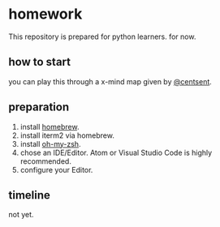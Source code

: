 # homework
  This repository is prepared for python learners. for now.

## how to start

  you can play this through a x-mind map given by [@centsent](https://github.com/centsent).

## preparation

  1. install [homebrew](https://brew.sh).
  2. install iterm2 via homebrew.
  3. install [oh-my-zsh](http://ohmyz.sh/).
  4. chose an IDE/Editor. Atom or Visual Studio Code is highly recommended.
  5. configure your Editor.
  
## timeline

  not yet.
